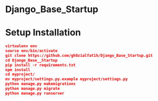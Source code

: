 # Django_Base_Startup

# Setup Installation

```json
virtualenv env
source env/bin/activate
git clone https://github.com/gh0zialfat1h/Django_Base_Startup.git
cd Django_Base__Startup
pip install -r requirements.txt
npm install
cd myproject/
mv myproject/settings.py.example myproject/settings.py
python manage.py makemigrations
python manage.py migrate
python manage.py runserver
```

